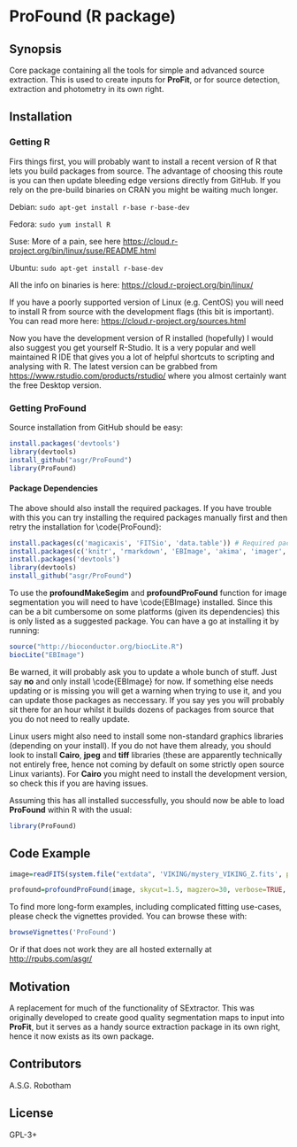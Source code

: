 # ProFound (R package)

## Synopsis

Core package containing all the tools for simple and advanced source extraction. This is used to create inputs for **ProFit**, or for source detection, extraction and photometry in its own right.

## Installation

### Getting R

Firs things first, you will probably want to install a recent version of R that lets you build packages from source. The advantage of choosing this route is you can then update bleeding edge versions directly from GitHub. If you rely on the pre-build binaries on CRAN you might be waiting much longer.

Debian:	`sudo apt-get install r-base r-base-dev`

Fedora:	`sudo yum install R`

Suse:	More of a pain, see here <https://cloud.r-project.org/bin/linux/suse/README.html>

Ubuntu:	`sudo apt-get install r-base-dev`

All the info on binaries is here: <https://cloud.r-project.org/bin/linux/>

If you have a poorly supported version of Linux (e.g. CentOS) you will need to install R from source with the development flags (this bit is important). You can read more here: <https://cloud.r-project.org/sources.html>

Now you have the development version of R installed (hopefully) I would also suggest you get yourself R-Studio. It is a very popular and well maintained R IDE that gives you a lot of helpful shortcuts to scripting and analysing with R. The latest version can be grabbed from <https://www.rstudio.com/products/rstudio/> where you almost certainly want the free Desktop version.

### Getting ProFound

Source installation from GitHub should be easy:

```R
install.packages('devtools')
library(devtools)
install_github("asgr/ProFound")
library(ProFound)
```

#### Package Dependencies

The above should also install the required packages. If you have trouble with this you can try installing the required packages manually first and then retry the installation for \code{ProFound}:

```R
install.packages(c('magicaxis', 'FITSio', 'data.table')) # Required packages
install.packages(c('knitr', 'rmarkdown', 'EBImage', 'akima', 'imager', 'LaplacesDemon')) # Suggested packages
install.packages('devtools')
library(devtools)
install_github("asgr/ProFound")
```

To use the **profoundMakeSegim** and **profoundProFound** function for image segmentation you will need to have \code{EBImage} installed. Since this can be a bit cumbersome on some platforms (given its dependencies) this is only listed as a suggested package. You can have a go at installing it by running:

```R
source("http://bioconductor.org/biocLite.R")
biocLite("EBImage")
```

Be warned, it will probably ask you to update a whole bunch of stuff. Just say **no** and only install \code{EBImage} for now. If something else needs updating or is missing you will get a warning when trying to use it, and you can update those packages as neccessary. If you say yes you will probably sit there for an hour whilst it builds dozens of packages from source that you do not need to really update.

Linux users might also need to install some non-standard graphics libraries (depending on your install). If you do not have them already, you should look to install **Cairo**, **jpeg** and **tiff** libraries (these are apparently technically not entirely free, hence not coming by default on some strictly open source Linux variants). For **Cairo** you might need to install the development version, so check this if you are having issues.

Assuming this has all installed successfully, you should now be able to load **ProFound** within R with the usual:

```R
library(ProFound)
```

## Code Example

```R
image=readFITS(system.file("extdata", 'VIKING/mystery_VIKING_Z.fits', package="ProFound"))

profound=profoundProFound(image, skycut=1.5, magzero=30, verbose=TRUE, plot=TRUE)
```

To find more long-form examples, including complicated fitting use-cases, please check the vignettes provided. You can browse these with:

```R
browseVignettes('ProFound')
```

Or if that does not work they are all hosted externally at <http://rpubs.com/asgr/>

## Motivation

A replacement for much of the functionality of SExtractor. This was originally developed to create good quality segmentation maps to input into **ProFit**, but it serves as a handy source extraction package in its own right, hence it now exists as its own package.

## Contributors

A.S.G. Robotham

## License

GPL-3+
